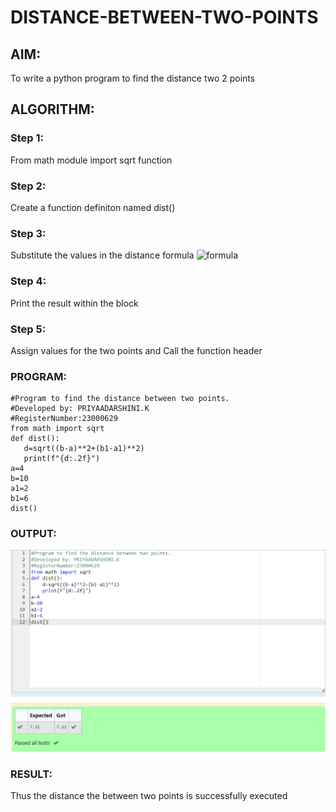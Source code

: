 # DISTANCE-BETWEEN-TWO-POINTS

## AIM:
To write a python program to find the distance two 2 points
## ALGORITHM:
### Step 1: 
From math module import sqrt function
### Step 2: 
Create a function definiton named dist()
### Step 3: 
Substitute the values in the distance formula  ![formula](/formula.JPG)
### Step 4:
Print the result within the block
### Step 5: 
Assign values for the two points and Call the function header
### PROGRAM:
 ```
 #Program to find the distance between two points.
#Developed by: PRIYAADARSHINI.K
#RegisterNumber:23000629
from math import sqrt
def dist():
    d=sqrt((b-a)**2+(b1-a1)**2)
    print(f"{d:.2f}")
a=4
b=10
a1=2
b1=6
dist()
```
### OUTPUT:
![output](/distanceoutput.png)
### RESULT:
Thus the distance the between two points is successfully executed

